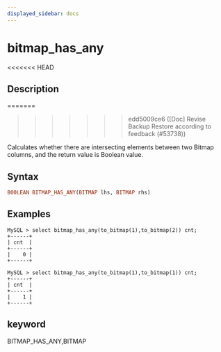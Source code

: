 ```yaml
---
displayed_sidebar: docs
---
```


# bitmap_has_any

<<<<<<< HEAD
## Description
=======

>>>>>>> edd5009ce6 ([Doc] Revise Backup Restore according to feedback (#53738))

Calculates whether there are intersecting elements between two Bitmap columns, and the return value is Boolean value.

## Syntax

```Haskell
B00LEAN BITMAP_HAS_ANY(BITMAP lhs, BITMAP rhs)
```

## Examples

```Plain Text
MySQL > select bitmap_has_any(to_bitmap(1),to_bitmap(2)) cnt;
+------+
| cnt  |
+------+
|    0 |
+------+

MySQL > select bitmap_has_any(to_bitmap(1),to_bitmap(1)) cnt;
+------+
| cnt  |
+------+
|    1 |
+------+
```

## keyword

BITMAP_HAS_ANY,BITMAP
